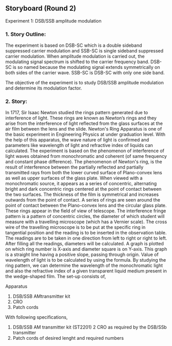 ## Storyboard (Round 2)

Experiment 1: DSB/SSB amplitude modulation

### 1. Story Outline:

The experiment is based on DSB-SC which is a double sideband suppressed carrier modulation and SSB-SC is single sideband suppressed carrier modulation.
When amplitude modulation is carried out, the modulating signal spectrum is shifted to the carrier frequency band. DSB-SC is so named because the modulating signal extends symmetrically on both sides of the carrier wave. SSB-SC is DSB-SC with only one side band.

The objective of the experiment is to study DSB/SSB amplitude modulation and determine its modulation factor.
### 2. Story:

In 1717, Sir Isaac Newton studied the rings pattern generated due to interference of light. These rings are known as Newton’s rings and they arise from the interference of light reflected from the glass surfaces at the air film between the lens and the slide. Newton's Ring Apparatus is one of the basic experiment in Engineering Physics at under graduation level. With the help of this apparatus, the wave nature of light is confirmed and parameters like wavelength of light and refractive index of liquids can calculated. The experiment is based on the phenomenon of interference of light waves obtained from monochromatic and coherent (of same frequency and constant phase difference).
The phenomenon of Newton's ring, is the result of interference between the partially reflected and partially transmitted rays from both the lower curved surface of Plano-convex lens as well as upper surfaces of the glass plate. When viewed with a monochromatic source, it appears as a series of concentric, alternating bright and dark concentric rings centered at the point of contact between the two surfaces. The thickness of the film is symmetrical and increases outwards from the point of contact.
A series of rings are seen around the point of contact between the Plano-convex lens and the circular glass plate. These rings appear in the field of view of telescope. The interference fringe pattern is a pattern of concentric circles, the diameter of which student will measure with a travelling microscope (which has a Vernier scale). The cross wire of the travelling microscope is to be put at the specific ring in tangential position and the reading is to be inserted in the observation table. The readings are to be taken in one direction from left to right or right to left. After filling all the readings, diameters will be calculated. A graph is plotted on which ring number is X-axis and diameter square is on Y-axis. This graph is a straight line having a positive slope, passing through origin. Value of wavelength of light is to be calculated by using the formula.
By studying the ring pattern, we can determine the wavelength of the monochromatic light and also the refractive index of a given transparent liquid medium present in the wedge-shaped film.
The set-up consists of,

Apparatus
1.	DSB/SSB	AMtransmitter kit
2.	CRO
3.	Patch cords 

With following specifications,

1.	DSB/SSB	AM transmitter kit	(ST2201)
2   CRO as required by the DSB/SSb transmitter
3.	Patch cords of desired lenght and required numbers







